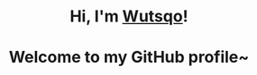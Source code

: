 <h1 align="center">Hi, I'm <a href="https://www.wutsqo.me">Wutsqo</a>!</h1>
<h1 align="center">Welcome to my GitHub profile~</h1>
